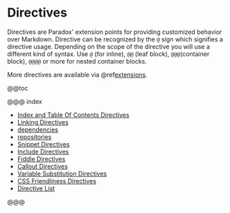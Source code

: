 # Directives

Directives are Paradox' extension points for providing customized behavior over Markdown. Directive can be recognized by the `@` sign
which signifies a directive usage. Depending on the scope of the directive you will use a different kind of syntax. Use `@` (for inline),
`@@` (leaf block), `@@@`(container block), `@@@@` or more for nested container blocks.

More directives are available via @ref[extensions](../customization/extensions.md).

@@toc

@@@ index

 * [Index and Table Of Contents Directives](organizing-pages.md)
 * [Linking Directives](linking.md)
 * [dependencies](dependencies.md)
 * [repositories](repositories.md)
 * [Snippet Directives](snippets.md)
 * [Include Directives](includes.md)
 * [Fiddle Directives](fiddles.md)
 * [Callout Directives](callouts.md)
 * [Variable Substitution Directives](vars.md)
 * [CSS Friendliness Directives](css-friendliness.md)
 * [Directive List](directives-alphabetically.md)
 
@@@
